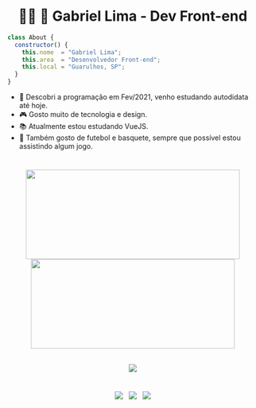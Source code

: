 <h1 align="center" display="inline">👩‍💻 🚀 Gabriel Lima - Dev Front-end</h1>

```js
class About {
  constructor() {
    this.nome  = "Gabriel Lima";
    this.area  = "Desenvolvedor Front-end";
    this.local = "Guarulhos, SP";
  }
}
```

* 💙 Descobri a programação em Fev/2021, venho estudando autodidata até hoje.
* 🎮 Gosto muito de tecnologia e design.
* 📚 Atualmente estou estudando VueJS.
* 🏀 Também gosto de futebol e basquete, sempre que possível estou assistindo algum jogo.

#

<div align="center" display="inline">
  <a href="https://github.com/gabriellima2">
  <img height="180em" src="https://github-readme-stats.vercel.app/api?username=gabriellima2&show_icons=true&theme=prussian&include_all_commits=true&hide_border=true" width="430px"/>
  <img height="180em" src="https://github-readme-stats.vercel.app/api/top-langs/?username=gabriellima2&layout=compact&langs_count=7&theme=prussian&hide_border=true" width="410px"/>
</div>

<br />

<p align="center">
  <a href="https://skillicons.dev">
    <img src="https://skillicons.dev/icons?i=html,css,js,ts,react,nextjs,vue,redux,jest,styledcomponents,tailwind,figma" />
  </a>
</p>

#

<p align="center">
  <a href="mailto:gabriel.rslima10@gmail.com" alt="Link para Gmail" rel="noreferrer" target="_blank">
  <img src="https://img.shields.io/badge/Gmail-D14836?style=for-the-badge&logo=gmail&logoColor=white" /></a>
  &nbsp;
  <a href="https://www.linkedin.com/in/gabriel-lima-860612236" alt="Link para Linkedin" rel="noreferrer" target="_blank">
  <img src="https://img.shields.io/badge/LinkedIn-0077B5?style=for-the-badge&logo=linkedin&logoColor=white" /></a>
  &nbsp;
  <a href="https://gabriellima-frontend.vercel.app/" alt="Link para meu site(portfólio)" rel="noreferrer" target="_blank">
  <img src="https://img.shields.io/badge/Meu%20Website-EDD11D?style=for-the-badge" /></a>
</p>
